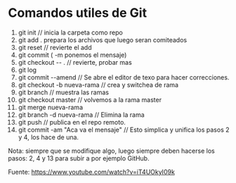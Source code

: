 # Comandos utiles de Git

1. git init  // inicia la carpeta como repo
2. git add . prepara los archivos que luego seran comiteados
3. git reset // revierte el add
4. git commit ( -m ponemos el mensaje)
5. git checkout -- . // revierte, probar mas
6. git log
7. git commit --amend // Se abre el editor de texo para hacer correcciones.
8. git checkout -b nueva-rama // crea y switchea de rama
9.  git branch // muestra las ramas
10. git checkout master // volvemos a la rama master
11. git merge nueva-rama
12. git branch -d nueva-rama // Elimina la rama
13. git push // publica en el repo remoto. 
14. git commit -am "Aca va el mensaje" // Esto simplica y unifica los pasos 2 y 4, los hace de una.

Nota: siempre que se modifique algo, luego siempre deben hacerse los pasos: 2, 4 y 13 para subir a por ejemplo GitHub.

Fuente: https://www.youtube.com/watch?v=iT4UOkyI09k
